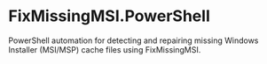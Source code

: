 # FixMissingMSI.PowerShell
PowerShell automation for detecting and repairing missing Windows Installer (MSI/MSP) cache files using FixMissingMSI.
